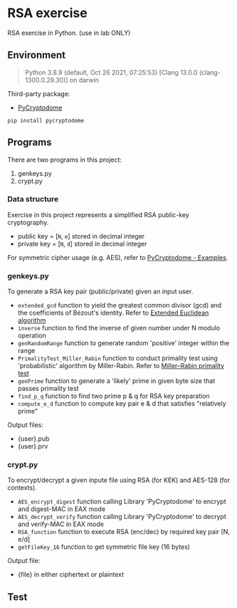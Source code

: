 # RSA exercise
RSA exercise in Python. (use in lab ONLY)

## Environment
> Python 3.8.9 (default, Oct 26 2021, 07:25:53) [Clang 13.0.0 (clang-1300.0.29.30)] on darwin

Third-party package:
- [PyCryptodome](https://pypi.org/project/pycryptodome/)
```
pip install pycryptodome
```

## Programs
There are two programs in this project:
1. genkeys.py
2. crypt.py

### Data structure
Exercise in this project represents a simplified RSA public-key cryptography.

- public key = [`N`, `e`] stored in decimal integer
- private key = [`N`, `d`] stored in decimal integer

For symmetric cipher usage (e.g. AES), refer to [PyCryptodome - Examples](https://www.pycryptodome.org/en/latest/src/examples.html).

### genkeys.py
To generate a RSA key pair (public/private) given an input user.
- `extended_gcd` function to yield the greatest common divisor (gcd) and the coefficients of Bézout's identity. Refer to [Extended Euclidean algorithm](https://en.wikipedia.org/wiki/Extended_Euclidean_algorithm)
- `inverse` function to find the inverse of given number under N modulo operation
- `genRandomRange` function to generate random 'positive' integer within the range
- `PrimalityTest_Miller_Rabin` function to conduct primality test using 'probabilistic' algorithm by Miller-Rabin. Refer to [Miller–Rabin primality test](https://en.wikipedia.org/wiki/Miller%E2%80%93Rabin_primality_test)
- `genPrime` function to generate a 'likely' prime in given byte size that passes primality test
- `find_p_q` function to find two prime p & q for RSA key preparation
- `compute_e_d` function to compute key pair e & d that satisfies "relatively prime"

Output files:
- {user}.pub
- {user}.prv

### crypt.py
To encrypt/decrypt a given inpute file using RSA (for KEK) and AES-128 (for contexts).
- `AES_encrypt_digest` function calling Library 'PyCryptodome' to encrypt and digest-MAC in EAX mode
- `AES_decrypt_verify` function calling Library 'PyCryptodome' to decrypt and verify-MAC in EAX mode
- `RSA_function` function to execute RSA (enc/dec) by required key pair [N, e/d]
- `getFileKey_16` function to get symmetric file key (16 bytes)

Output file:
- {file} in either ciphertext or plaintext

## Test
